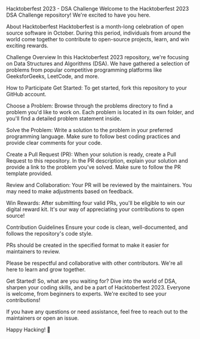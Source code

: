 Hacktoberfest 2023 - DSA Challenge
Welcome to the Hacktoberfest 2023 DSA Challenge repository! We're excited to have you here.

About Hacktoberfest
Hacktoberfest is a month-long celebration of open source software in October. During this period, individuals from around the world come together to contribute to open-source projects, learn, and win exciting rewards.

Challenge Overview
In this Hacktoberfest 2023 repository, we're focusing on Data Structures and Algorithms (DSA). We have gathered a selection of problems from popular competitive programming platforms like GeeksforGeeks, LeetCode, and more.

How to Participate
Get Started: To get started, fork this repository to your GitHub account.

Choose a Problem: Browse through the problems directory to find a problem you'd like to work on. Each problem is located in its own folder, and you'll find a detailed problem statement inside.

Solve the Problem: Write a solution to the problem in your preferred programming language. Make sure to follow best coding practices and provide clear comments for your code.

Create a Pull Request (PR): When your solution is ready, create a Pull Request to this repository. In the PR description, explain your solution and provide a link to the problem you've solved. Make sure to follow the PR template provided.

Review and Collaboration: Your PR will be reviewed by the maintainers. You may need to make adjustments based on feedback.

Win Rewards: After submitting four valid PRs, you'll be eligible to win our digital reward kit. It's our way of appreciating your contributions to open source!

Contribution Guidelines
Ensure your code is clean, well-documented, and follows the repository's code style.

PRs should be created in the specified format to make it easier for maintainers to review.

Please be respectful and collaborative with other contributors. We're all here to learn and grow together.

Get Started!
So, what are you waiting for? Dive into the world of DSA, sharpen your coding skills, and be a part of Hacktoberfest 2023. Everyone is welcome, from beginners to experts. We're excited to see your contributions!

If you have any questions or need assistance, feel free to reach out to the maintainers or open an issue.

Happy Hacking! 🚀

